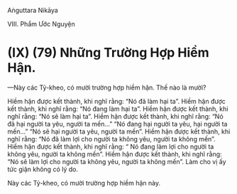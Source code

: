 Aṅguttara Nikāya

VIII. Phẩm Ước Nguyện

# (IX) (79) Những Trường Hợp Hiềm Hận.

—Này các Tỷ-kheo, có mười trường hợp hiềm hận. Thế nào là mười?

Hiềm hận được kết thành, khi nghĩ rằng: “Nó đã làm hại ta”. Hiềm hận được kết thành, khi nghĩ rằng: “Nó đang làm hại ta”. Hiềm hận được kết thành, khi nghĩ rằng: “Nó sẽ làm hại ta”. Hiềm hận được kết thành, khi nghĩ rằng: “Nó đã hại người ta yêu, người ta mến...” “Nó đang hại người ta yêu, hại người ta mến...” “Nó sẽ hại người ta yêu, người ta mến”. Hiềm hận được kết thành, khi nghĩ rằng: “Nó đã làm lợi cho người ta không yêu, người ta không mến”. Hiềm hận được kết thành, khi nghĩ rằng: “ Nó đang làm lợi cho người ta không yêu, người ta không mến”. Hiềm hận được kết thành, khi nghĩ rằng: “Nó sẽ làm lợi cho người ta không yêu, người ta không mến”. Làm cho vị ấy tức giận không có lý do.

Này các Tỷ-kheo, có mười trường hợp hiềm hận này.


